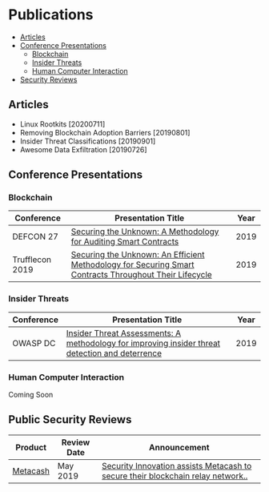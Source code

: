 # Publications

* [Articles](#articles)
* [Conference Presentations](#conference-presentations)
  * [Blockchain](#blockchain)
  * [Insider Threats](#insider-threats)
  * [Human Computer Interaction](#human-computer-interaction)
* [Security Reviews](#security-reviews)

## Articles
  * Linux Rootkits [20200711]
  * Removing Blockchain Adoption Barriers [20190801]
  * Insider Threat Classifications [20190901]
  * Awesome Data Exfiltration [20190726]

## Conference Presentations

### Blockchain

| Conference | Presentation Title | Year |
| --- | --- | --- |
| DEFCON 27 | [Securing the Unknown: A Methodology for Auditing Smart Contracts](https://github.com/benstew/publications/blob/master/presentations/20190810-DEFCON-27/Ethereum-Smart-Contract-Audit-Methodology.pdf) | 2019 |
| Trufflecon 2019 | [Securing the Unknown: An Efficient Methodology for Securing Smart Contracts Throughout Their Lifecycle](https://github.com/benstew/publications/blob/master/presentations/20190803-Trufflecon/Securing-The-Unknown.pdf) | 2019 |

### Insider Threats

| Conference | Presentation Title | Year |
| --- | --- | --- |
| OWASP DC | [Insider Threat Assessments: A methodology for improving insider threat detection and deterrence](https://github.com/benstew/publications/blob/master/presentations/20190912-OWASP-DC/Insider-Threat-Assessments.pdf) | 2019 |

### Human Computer Interaction

Coming Soon

## Public Security Reviews

| Product | Review Date | Announcement |
| --- | --- | --- |
| [Metacash](https://github.com/benstew/publications/blob/master/reviews/MetacashV2.pdf) | May 2019 | [Security Innovation assists Metacash to secure their blockchain relay network..](https://www.globenewswire.com/news-release/2019/07/30/1893834/0/en/Security-Innovation-assists-Metacash-to-secure-their-Blockchain-relay-network.html) |

